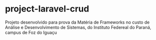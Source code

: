 # project-laravel-crud
Projeto desenvolvido para prova da Matéria de Frameworks no custo de Análise e Desenvolvimento de Sistemas, do Instituto Federeal do Paraná, campus de Foz do Iguaçu
